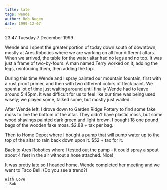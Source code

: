 ```yaml
---
title: late
tags: wende
author: Rob Nugen
date: 1999-12-07
---
```


<p class=date>23:47 Tuesday 7 December 1999</p>

Wende and I spent the greater portion of today down south of downtown,
mostly at Ares Robotics where we are working on all four different
altars.  When we arrived, the table for the water altar had no legs and
no top. It was just a frame of two-by-fours.  A man named Terry worked
on it, adding the legs, reinforcing them, then adding the top.

During this time Wende and I spray painted our mountain fountain, first
with a rust proof primer, and then with two different colors of fleck
paint.  We spent a lot of time just waiting around until finally Wende
had to leave around 5:45pm.  It was difficult for us to feel like our
time was being used wisely; we played some, talked some, but mostly just
waited.

After Wende left, I drove down to Garden Ridge Pottery to find some fake
moss to line the bottom of the altar.  They didn't have plastic moss,
but some wood shavings painted dark green and light brown.  I bought 18
one pound bags of the wooden fake moss.  $2.88 + tax per bag.

Then to Home Depot where I bought a pump that will pump water up to the
top of the altar to rain back down upon it.  $52 + tax for it.

Back to Ares Robotics where I tested out the pump - it could spray a
spout about 4 feet in the air without a hose attached.  Nice!

It was pretty late so I headed home.  Wende completed her meeting and we
went to Taco Bell!  (Do you see a trend?)

	With Love
	- Rob
